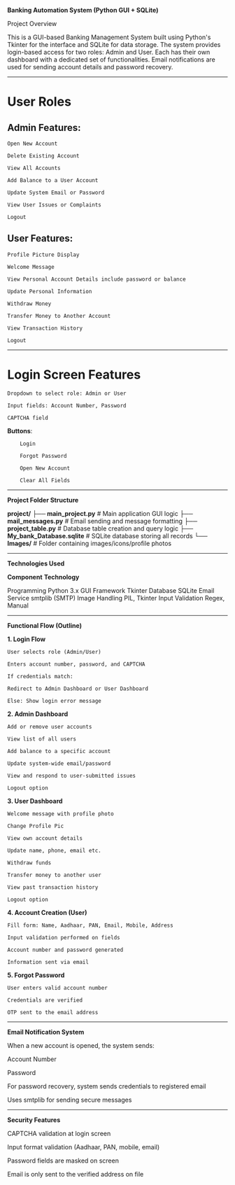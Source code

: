 **Banking Automation System (Python GUI + SQLite)**

Project Overview

This is a GUI-based Banking Management System built using Python's Tkinter for the interface and SQLite for data storage.
The system provides login-based access for two roles: Admin and User. 
Each has their own dashboard with a dedicated set of functionalities. 
Email notifications are used for sending account details and password recovery.


---

User Roles
==================
Admin Features:
------------------------

	Open New Account

	Delete Existing Account

	View All Accounts

	Add Balance to a User Account

	Update System Email or Password

	View User Issues or Complaints

	Logout


User Features:
------------------------
	Profile Picture Display

	Welcome Message

	View Personal Account Details include password or balance

	Update Personal Information

	Withdraw Money

	Transfer Money to Another Account

	View Transaction History

	Logout



---

Login Screen Features
========================
	Dropdown to select role: Admin or User

	Input fields: Account Number, Password

	CAPTCHA field

  **Buttons**:

		Login

		Forgot Password

		Open New Account

		Clear All Fields




---

**Project Folder Structure**

**project/**
**├── main_project.py**         # Main application GUI logic
**├── mail_messages.py**        # Email sending and message formatting
**├── project_table.py**        # Database table creation and query logic
**├── My_bank_Database.sqlite** # SQLite database storing all records
**└── Images/**                 # Folder containing images/icons/profile photos


---

**Technologies Used**

**Component**	**Technology**

Programming	Python 3.x
GUI Framework	Tkinter
Database	SQLite
Email Service	smtplib (SMTP)
Image Handling	PIL, Tkinter
Input Validation	Regex, Manual



---

**Functional Flow (Outline)**

**1. Login Flow**

	User selects role (Admin/User)

	Enters account number, password, and CAPTCHA

	If credentials match:

	Redirect to Admin Dashboard or User Dashboard

	Else: Show login error message



**2. Admin Dashboard**

	Add or remove user accounts

	View list of all users

	Add balance to a specific account

	Update system-wide email/password

	View and respond to user-submitted issues

	Logout option


**3. User Dashboard**

	Welcome message with profile photo
	
	Change Profile Pic

	View own account details

	Update name, phone, email etc.

	Withdraw funds

	Transfer money to another user

	View past transaction history

	Logout option


**4. Account Creation (User)**

	Fill form: Name, Aadhaar, PAN, Email, Mobile, Address

	Input validation performed on fields

	Account number and password generated

	Information sent via email


**5. Forgot Password**

	User enters valid account number

	Credentials are verified

	OTP sent to the email address



---

**Email Notification System**

When a new account is opened, the system sends:

Account Number

Password


For password recovery, system sends credentials to registered email

Uses smtplib for sending secure messages



---

**Security Features**

CAPTCHA validation at login screen

Input format validation (Aadhaar, PAN, mobile, email)

Password fields are masked on screen

Email is only sent to the verified address on file



